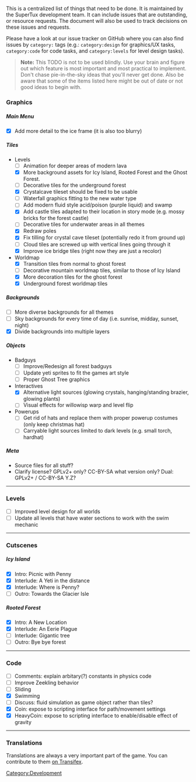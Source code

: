 This is a centralized list of things that need to be done. It is
maintained by the SuperTux development team. It can include issues
that are outstanding, or resource requests. The document will also be
used to track decisions on these issues and requests.

Please have a look at our issue tracker on GitHub where you can also
find issues by `category:` tags (e.g.: `category:design` for
graphics/UX tasks, `category:code` for code tasks, and
`category:levels` for level design tasks).

> **Note:** This TODO is not to be used blindly. Use your brain and
  figure out which feature is most important and most practical to
  implement. Don't chase pie-in-the-sky ideas that you'll never get
  done. Also be aware that some of the items listed here might be out
  of date or not good ideas to begin with.

### Graphics

##### Main Menu

- [x] Add more detail to the ice frame (it is also too blurry)

##### Tiles

- Levels
  - [ ] Animation for deeper areas of modern lava
  - [x] More background assets for Icy Island, Rooted Forest and the Ghost Forest.
  - [ ] Decorative tiles for the underground forest
  - [x] Crystalcave tileset should be fixed to be usable
  - [ ] Waterfall graphics fitting to the new water type
  - [ ] Add modern fluid style acid/poison (purple liquid) and swamp
  - [x] Add castle tiles adapted to their location in story mode (e.g. mossy bricks for the forest castle)
  - [ ] Decorative tiles for underwater areas in all themes
  - [x] Redraw poles
  - [x] Fix tilling for crystal cave tileset (potentially redo it from ground up)
  - [ ] Cloud tiles are screwed up with vertical lines going through it
  - [x] Improve ice bridge tiles (right now they are just a recolor)

- Worldmap
  - [x] Transition tiles from normal to ghost forest
  - [ ] Decorative mountain worldmap tiles, similar to those of Icy Island
  - [x] More decoration tiles for the ghost forest
  - [x] Underground forest worldmap tiles

##### Backgrounds

- [ ] More diverse backgrounds for all themes
- [ ] Sky backgrounds for every time of day (i.e. sunrise, midday, sunset, night)
- [x] Divide backgrounds into multiple layers

##### Objects

- Badguys
  - [ ] Improve/Redesign all forest badguys
  - [ ] Update yeti sprites to fit the games art style
  - [ ] Proper Ghost Tree graphics

- Interactives
  - [x] Alternative light sources (glowing crystals, hanging/standing brazier, glowing plants)
  - [ ] Visual effects for willowisp warp and level flip
 
- Powerups
  - [ ] Get rid of hats and replace them with proper powerup costumes (only keep christmas hat)
  - [ ] Carryable light sources limited to dark levels (e.g. small torch, hardhat)

##### Meta

- Source files for all stuff?
- Clarify license? GPLv2+ only? CC-BY-SA what version only? Dual: GPLv2+ / CC-BY-SA Y.Z?

---

### Levels

- [ ] Improved level design for all worlds
- [ ] Update all levels that have water sections to work with the swim mechanic

---

### Cutscenes

##### Icy Island
  - [x] Intro: Picnic with Penny
  - [x] Interlude: A Yeti in the distance
  - [x] Interlude: Where is Penny?
  - [ ] Outro: Towards the Glacier Isle
##### Rooted Forest
  - [x] Intro: A New Location
  - [x] Interlude: An Eerie Plague
  - [ ] Interlude: Gigantic tree
  - [ ] Outro: Bye bye forest

---

### Code

- [ ] Comments: explain arbitary(?) constants in physics code
- [ ] Improve Zeekling behavior
- [ ] Sliding
- [x] Swimming
- [ ] Discuss: fluid simulation as game object rather than tiles?
- [x] Coin: expose to scripting interface for path/movement settings
- [x] HeavyCoin: expose to scripting interface to enable/disable effect of gravity

---

### Translations

Translations are always a very important part of the game. You can contribute
to them [on Transifex](https://www.transifex.com/arctic-games/supertux/).

<Category:Development>
